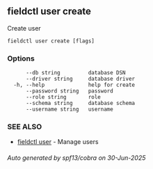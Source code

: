 ## fieldctl user create

Create user

```
fieldctl user create [flags]
```

### Options

```
      --db string         database DSN
      --driver string     database driver
  -h, --help              help for create
      --password string   password
      --role string       role
      --schema string     database schema
      --username string   username
```

### SEE ALSO

* [fieldctl user](fieldctl_user.md)	 - Manage users

###### Auto generated by spf13/cobra on 30-Jun-2025
